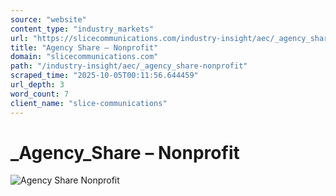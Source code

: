 ```yaml
---
source: "website"
content_type: "industry_markets"
url: "https://slicecommunications.com/industry-insight/aec/_agency_share-nonprofit"
title: "Agency Share – Nonprofit"
domain: "slicecommunications.com"
path: "/industry-insight/aec/_agency_share-nonprofit"
scraped_time: "2025-10-05T00:11:56.644459"
url_depth: 3
word_count: 7
client_name: "slice-communications"
---
```


# _Agency_Share – Nonprofit

![Agency Share Nonprofit](https://slicecommunications.com/wp-content/uploads/2019/04/Agency_Share-Nonprofit-300x158.png)
